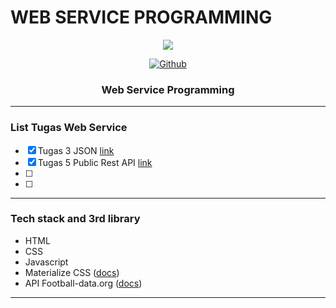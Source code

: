 # WEB SERVICE PROGRAMMING

<p align="center">
  <img src="https://encrypted-tbn0.gstatic.com/images?q=tbn%3AANd9GcRIN3ugV8qUKM72eTgMZspMBX3nZJ9O9QhMsg&usqp=CAU"/>
</p>

<p align="center">
<!--   <a href="https://www.linkedin.com/in/imam-mufiid-2870141b2/"><img alt="LinkedIn"></a> -->
  <a href="https://github.com/imufiid"><img alt="Github" src="https://img.shields.io/github/followers/imufiid?label=follow&style=social"></a>
  <h3 align="center">Web Service Programming</h3>
</p>

---

### List Tugas Web Service
- [x] Tugas 3 JSON [link](https://square.github.io/retrofit/)
- [x] Tugas 5 Public Rest API [link](https://square.github.io/retrofit/)
- [ ]
- [ ]

---

### Tech stack and 3rd library
- HTML
- CSS 
- Javascript 
- Materialize CSS ([docs](https://materializecss.com/))
- API Football-data.org ([docs](https://www.football-data.org/))

---
